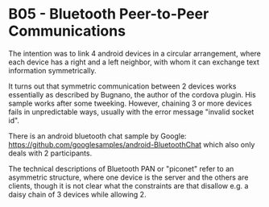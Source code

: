 # B05 - Bluetooth Peer-to-Peer Communications
The intention was to link 4 android devices in a circular arrangement, where each device has
a right and a left neighbor, with whom it can exchange text information symmetrically.

It turns out that symmetric communication between 2 devices works essentially as described by Bugnano, the author of the cordova plugin. His sample works after some tweeking. However, chaining 3 or more devices fails in unpredictable ways, usually with the error message "invalid socket id".

There is an android bluetooth chat sample by Google:
https://github.com/googlesamples/android-BluetoothChat 
which also only deals with 2 participants.

The technical descriptions of Bluetooth PAN or "piconet" refer to an asymmetric structure, where one device is the server and the others are clients, though it is not clear what the constraints are that disallow e.g. a daisy chain of 3 devices while allowing 2.
